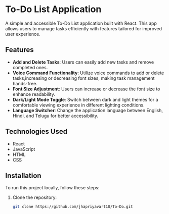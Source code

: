 # To-Do List Application

A simple and accessible To-Do List application built with React. This app allows users to manage tasks efficiently with features tailored for improved user experience.

## Features

- **Add and Delete Tasks**: Users can easily add new tasks and remove completed ones.
- **Voice Command Functionality**: Utilize voice commands to add or delete tasks,increasing or decreasing font sizes, making task management hands-free.
- **Font Size Adjustment**: Users can increase or decrease the font size to enhance readability.
- **Dark/Light Mode Toggle**: Switch between dark and light themes for a comfortable viewing experience in different lighting conditions.
- **Language Switcher**: Change the application language between English, Hindi, and Telugu for better accessibility.

## Technologies Used

- React
- JavaScript
- HTML
- CSS

## Installation

To run this project locally, follow these steps:

1. Clone the repository:
   ```bash
   git clone https://github.com/jhapriyavart10/To-Do.git
